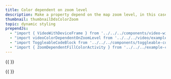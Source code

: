 ```yaml
---
title: Color dependent on zoom level
description: Make a property depend on the map zoom level, in this case, the water layers fill color.
thumbnail: thumbnailDdsColorZoom
topic: dynamic styling
prependJs:
  - "import { VideoWithDeviceFrame } from '../../../components/video-with-device-frame'"
  - "import videoColorDependentOnZoomLevel from '../../../video/example-colordependentonzoomlevel.mp4'"
  - "import ToggleableCodeBlock from '../../../components/toggleable-code-block'"
  - "import { ZoomDependentFillColorActivity } from '../../../example-code/ZoomDependentFillColorActivity.js'"
---
```


{{
  <VideoWithDeviceFrame 
    videoFile={videoColorDependentOnZoomLevel}
    rotation="horizontal"
    device="pixel-2"
  />
}}

<!-- Any notes about this example would go here.  -->

{{
  <ToggleableCodeBlock 
    codeSnippet={ZoomDependentFillColorActivity}
  />
}}
